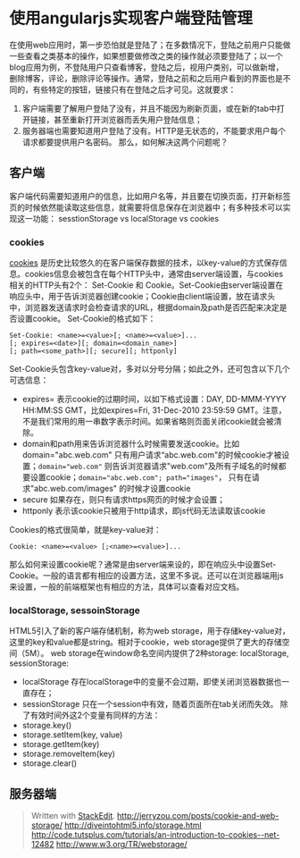 
使用angularjs实现客户端登陆管理
=============
在使用web应用时，第一步恐怕就是登陆了；在多数情况下，登陆之前用户只能做一些查看之类基本的操作，如果想要做修改之类的操作就必须要登陆了；以一个blog应用为例，不登陆用户只查看博客，登陆之后，视用户类别，可以做新增，删除博客，评论，删除评论等操作。通常，登陆之前和之后用户看到的界面也是不同的，有些特定的按钮，链接只有在登陆之后才可见。这就要求：
1. 客户端需要了解用户登陆了没有，并且不能因为刷新页面，或在新的tab中打开链接，甚至重新打开浏览器而丢失用户登陆信息；
2. 服务器端也需要知道用户登陆了没有。HTTP是无状态的，不能要求用户每个请求都要提供用户名密码。
那么，如何解决这两个问题呢？

## 客户端
客户端代码需要知道用户的信息，比如用户名等，并且要在切换页面，打开新标签页的时候依然能读取这些信息，就需要将信息保存在浏览器中；有多种技术可以实现这一功能： sesstionStorage vs localStorage vs cookies
### cookies
[cookies](http://www.allaboutcookies.org) 是历史比较悠久的在客户端保存数据的技术，以key-value的方式保存信息。cookies信息会被包含在每个HTTP头中，通常由server端设置，与cookies相关的HTTP头有2个： Set-Cookie 和 Cookie。Set-Cookie由server端设置在响应头中，用于告诉浏览器创建cookie；Cookie由client端设置，放在请求头中，浏览器发送请求时会检查请求的URL，根据domain及path是否匹配来决定是否设置cookie。
Set-Cookie的格式如下：
```
Set-Cookie: <name>=<value>[; <name>=<value>]...
[; expires=<date>][; domain=<domain_name>]
[; path=<some_path>][; secure][; httponly]
```
Set-Cookie头包含key-value对，多对以分号分隔；如此之外，还可包含以下几个可选信息： 
- expires=<date> 表示cookie的过期时间，以如下格式设置：DAY, DD-MMM-YYYY HH:MM:SS GMT，比如expires=Fri, 31-Dec-2010 23:59:59 GMT。注意，不是我们常用的用一串数字表示时间。如果省略则页面关闭cookie就会被清除。  
- domain和path用来告诉浏览器什么时候需要发送cookie。比如domain="abc.web.com" 只有用户请求“abc.web.com"的时候cookie才被设置；`domain="web.com"` 则告诉浏览器请求"web.com"及所有子域名的时候都要设置cookie；`domain="abc.web.com"; path="images"`， 只有在请求"abc.web.com/images" 的时候才设置cookie 
- secure 如果存在，则只有请求https网页的时候才会设置；
- httponly 表示该cookie只被用于http请求，即js代码无法读取该cookie

Cookies的格式很简单，就是key-value对：
```
Cookie: <name>=<value> [;<name>=<value>]...
```
那么如何来设置cookie呢？通常是由server端来设的，即在响应头中设置Set-Cookie。一般的语言都有相应的设置方法，这里不多说。还可以在浏览器端用js来设置，一般的前端框架也有相应的方法，具体可以查看对应文档。
### localStorage, sessoinStorage
HTML5引入了新的客户端存储机制，称为web storage，用于存储key-value对，这里的key和value都是string。相对于cookie，web storage提供了更大的存储空间（5M）。
web storage在window命名空间内提供了2种storage: localStorage, sessionStorage:
- localStorage 存在localStorage中的变量不会过期，即使关闭浏览器数据也一直存在；
- sessionStorage 只在一个session中有效，随着页面所在tab关闭而失效。
除了有效时间外这2个变量有同样的方法：
- storage.key()
- storage.setItem(key, value)
- storage.getItem(key)
- storage.removeItem(key)
- storage.clear()

## 服务器端

> Written with [StackEdit](https://stackedit.io/).
> http://jerryzou.com/posts/cookie-and-web-storage/
> http://diveintohtml5.info/storage.html
> http://code.tutsplus.com/tutorials/an-introduction-to-cookies--net-12482
> http://www.w3.org/TR/webstorage/